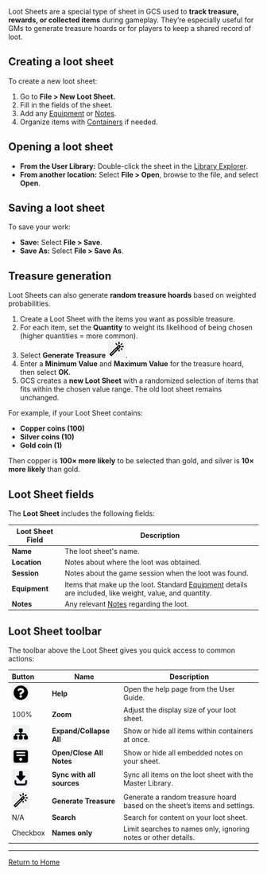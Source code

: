 Loot Sheets are a special type of sheet in GCS used to **track treasure, rewards, or collected items** during gameplay. They’re especially useful for GMs to generate treasure hoards or for players to keep a shared record of loot.

## Creating a loot sheet

To create a new loot sheet:

1. Go to **File > New Loot Sheet.**
2. Fill in the fields of the sheet.
3. Add any [Equipment](Equipment) or [Notes](Notes).
4. Organize items with [Containers](Containers) if needed.

## Opening a loot sheet

- **From the User Library:** Double-click the sheet in the [Library Explorer](Library%20Explorer).
- **From another location:** Select **File > Open**, browse to the file, and select **Open**.

## Saving a loot sheet

To save your work:

- **Save:** Select **File > Save**.
- **Save As:** Select **File > Save As**.

## Treasure generation

Loot Sheets can also generate **random treasure hoards** based on weighted probabilities.

1. Create a Loot Sheet with the items you want as possible treasure.
2. For each item, set the **Quantity** to weight its likelihood of being chosen (higher quantities = more common).
3. Select **Generate Treasure** ![](images/icons/icn-wand.svg).
4. Enter a **Minimum Value** and **Maximum Value** for the treasure hoard, then select **OK**.
5. GCS creates a **new Loot Sheet** with a randomized selection of items that fits within the chosen value range. The old loot sheet remains unchanged.

For example, if your Loot Sheet contains:

- **Copper coins (100)**
- **Silver coins (10)**
- **Gold coin (1)**

Then copper is **100× more likely** to be selected than gold, and silver is **10× more likely** than gold.

## Loot Sheet fields

The **Loot Sheet** includes the following fields:

| Loot Sheet Field | Description                                                                                                          |
| ---------------- | -------------------------------------------------------------------------------------------------------------------- |
| **Name**         | The loot sheet's name.                                                                                               |
| **Location**     | Notes about where the loot was obtained.                                                                             |
| **Session**      | Notes about the game session when the loot was found.                                                                |
| **Equipment**    | Items that make up the loot. Standard [Equipment](Equipment) details are included, like weight, value, and quantity. |
| **Notes**        | Any relevant [Notes](Notes) regarding the loot.                                                                      |

## Loot Sheet toolbar

The toolbar above the Loot Sheet gives you quick access to common actions:

| Button                                   | Name                      | Description                                                               |
| :--------------------------------------- | ------------------------- | ------------------------------------------------------------------------- |
| ![](images/icons/icn-help.svg)           | **Help**                  | Open the help page from the User Guide.                                   |
| 100%                                     | **Zoom**                  | Adjust the display size of your loot sheet.                               |
| ![](images/icons/icn-expand.svg)         | **Expand/Collapse All**   | Show or hide all items within containers at once.                         |
| ![](images/icons/icn-openCloseNotes.svg) | **Open/Close All Notes**  | Show or hide all embedded notes on your sheet.                            |
| ![](images/icons/icn-syncSources.svg)    | **Sync with all sources** | Sync all items on the loot sheet with the Master Library.                 |
| ![](images/icons/icn-wand.svg)           | **Generate Treasure**     | Generate a random treasure hoard based on the sheet’s items and settings. |
| N/A                                      | **Search**                | Search for content on your loot sheet.                                    |
| Checkbox                                 | **Names only**            | Limit searches to names only, ignoring notes or other details.            |

---

[Return to Home](Home)
